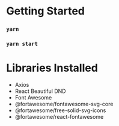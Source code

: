 # Getting Started

### `yarn`

### `yarn start`

# Libraries Installed

- Axios
- React Beautiful DND
- Font Awesome
- @fortawesome/fontawesome-svg-core
- @fortawesome/free-solid-svg-icons
- @fortawesome/react-fontawesome
